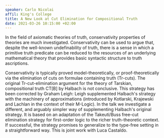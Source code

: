 ```yaml
---
speaker: Carlo Nicolai 
affil: King's College
title: A New Look at Cut Elimination for Compositional Truth
date: 2021-03-26 10:15:00 +02:00
---
```

In the field of axiomatic theories of truth, conservativity properties of theories are much investigated.
Conservativity can be used to argue that, despite the well-known undefinability of truth, there is a sense in which a primitive truth predicate can be reduced to the resources of an underlying mathematical theory that provides basic syntactic structure to truth ascriptions.
<!--more-->
Conservativity is typically proved model-theoretically, or proof-theoretically via the elimination of cuts on formulae containing truth (Tr-cuts). 
The original Tr-cut-elimination argument for the theory of Tarskian, compositional truth CT[B] by Halbach is not conclusive. 
This strategy has been corrected by Graham Leigh: Leigh supplemented Halbach's strategy with the machinery of approximations (introduced by Kotlarski, Krajewski and Lachlan in the context of their M-Logic). 
In the talk we investigate a different, and arguably simpler way of supplementing Halbach's original strategy. 
It is based on an adaptation of the Takeuti/Buss free-cut elimination strategy for first-order logic to the richer truth-theoretic context. 
If successful, the strategy promises to generalize to the type-free setting in a straightforward way. 
This is joint work with Luca Castaldo.
